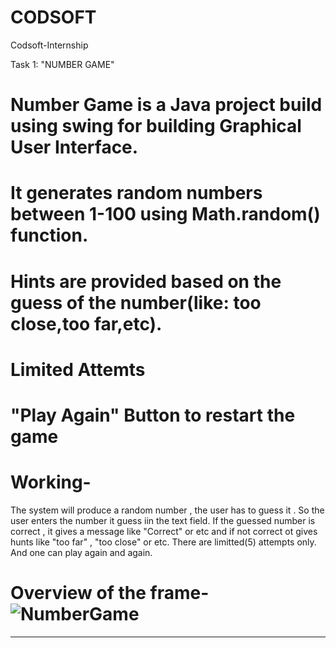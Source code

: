 # CODSOFT
Codsoft-Internship

Task 1: "NUMBER GAME"
# Number Game is a Java project build using swing for building Graphical User Interface. 
# It generates random numbers between 1-100 using Math.random() function.
# Hints are provided based on the guess of the number(like: too close,too far,etc).
# Limited Attemts
#  "Play Again" Button to restart the game 
# Working-
  The system will produce a random number , the user has to guess it .
  So the user enters the number it guess iin the text field.
  If the guessed number is correct , it gives a message like "Correct" or etc and if not correct ot gives hunts like "too far" , "too close" or etc.
  There are limitted(5) attempts only.
  And one can play again and again.
# Overview of the frame- ![NumberGame](https://github.com/user-attachments/assets/1a2fd5a2-38f8-458a-b463-a7677de51bc4)
---------------------------------------------------------------------------------------------------------------------------------------------------------------------

  


